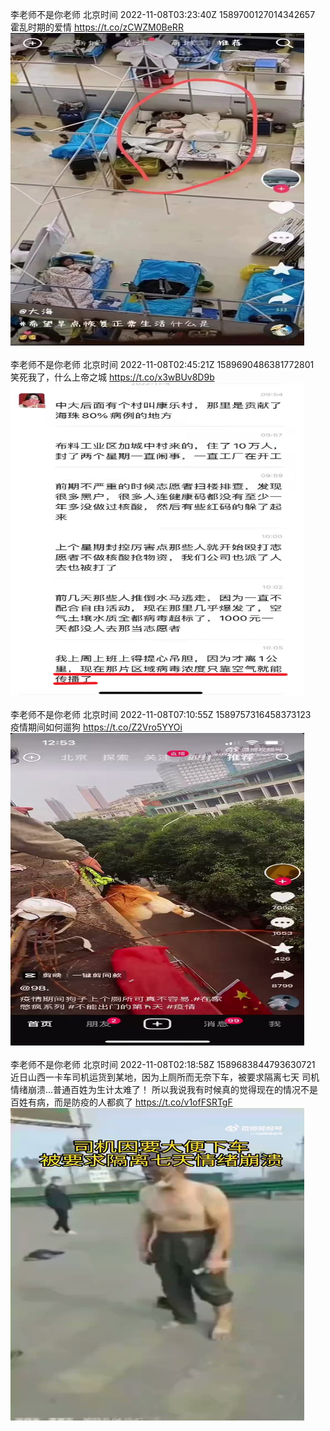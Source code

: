 李老师不是你老师 北京时间 2022-11-08T03:23:40Z 1589700127014342657<br>霍乱时期的爱情 https://t.co/zCWZM0BeRR<br><img src='/temp/image/2022/o-Month-11/1589700127014342657_0.jpg' width='470' height='500'><br><br>李老师不是你老师 北京时间 2022-11-08T02:45:21Z 1589690486381772801<br>笑死我了，什么上帝之城 https://t.co/x3wBUv8D9b<br><img src='/temp/image/2022/o-Month-11/1589690486381772801_0.jpg' width='470' height='500'><br><br>李老师不是你老师 北京时间 2022-11-08T07:10:55Z 1589757316458373123<br>疫情期间如何遛狗 https://t.co/Z2Vro5YYOi<br><img src='/temp/video/2022/o-Month-11/r-Day-08/whyyoutouzhele/1589757316458373123_0.jpg' width='470' height='500'><br><br>李老师不是你老师 北京时间 2022-11-08T02:18:58Z 1589683844793630721<br>近日山西一卡车司机运货到某地，因为上厕所而无奈下车，被要求隔离七天
司机情绪崩溃…普通百姓为生计太难了！
所以我说我有时候真的觉得现在的情况不是百姓有病，而是防疫的人都疯了 https://t.co/v1ofFSRTgF<br><img src='/temp/video/2022/o-Month-11/r-Day-08/whyyoutouzhele/1589683844793630721_0.jpg' width='470' height='500'><br><br>